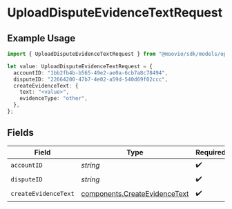 # UploadDisputeEvidenceTextRequest

## Example Usage

```typescript
import { UploadDisputeEvidenceTextRequest } from "@moovio/sdk/models/operations";

let value: UploadDisputeEvidenceTextRequest = {
  accountID: "1bb2fb4b-b565-49e2-ae0a-6cb7a8c78494",
  disputeID: "22664200-47b7-4e02-a59d-540d69f02ccc",
  createEvidenceText: {
    text: "<value>",
    evidenceType: "other",
  },
};
```

## Fields

| Field                                                                          | Type                                                                           | Required                                                                       | Description                                                                    |
| ------------------------------------------------------------------------------ | ------------------------------------------------------------------------------ | ------------------------------------------------------------------------------ | ------------------------------------------------------------------------------ |
| `accountID`                                                                    | *string*                                                                       | :heavy_check_mark:                                                             | N/A                                                                            |
| `disputeID`                                                                    | *string*                                                                       | :heavy_check_mark:                                                             | N/A                                                                            |
| `createEvidenceText`                                                           | [components.CreateEvidenceText](../../models/components/createevidencetext.md) | :heavy_check_mark:                                                             | N/A                                                                            |